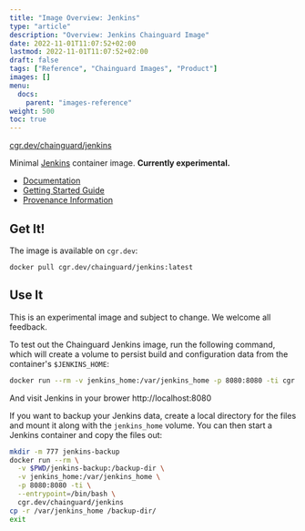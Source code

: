 ```yaml
---
title: "Image Overview: Jenkins"
type: "article"
description: "Overview: Jenkins Chainguard Image"
date: 2022-11-01T11:07:52+02:00
lastmod: 2022-11-01T11:07:52+02:00
draft: false
tags: ["Reference", "Chainguard Images", "Product"]
images: []
menu:
  docs:
    parent: "images-reference"
weight: 500
toc: true
---
```


[cgr.dev/chainguard/jenkins](https://github.com/chainguard-images/images/tree/main/images/jenkins)


Minimal [Jenkins](https://jenkins.io) container image. **Currently experimental.**

- [Documentation](https://edu.chainguard.dev/chainguard/chainguard-images/reference/jenkins)
- [Getting Started Guide](https://edu.chainguard.dev/chainguard/chainguard-images/reference/jenkins/overview/#use-it)
- [Provenance Information](https://edu.chainguard.dev/chainguard/chainguard-images/reference/jenkins/provenance_info/)

## Get It!

The image is available on `cgr.dev`:

```
docker pull cgr.dev/chainguard/jenkins:latest
```

## Use It

This is an experimental image and subject to change.  We welcome all feedback.

To test out the Chainguard Jenkins image, run the following command, which will create a volume to persist build and configuration data from the container's `$JENKINS_HOME`:

```sh
docker run --rm -v jenkins_home:/var/jenkins_home -p 8080:8080 -ti cgr.dev/chainguard/jenkins
```

And visit Jenkins in your brower http://localhost:8080

If you want to backup your Jenkins data, create a local directory for the files and mount it along with the `jenkins_home` volume. You can then start a Jenkins container and copy the files out:

```sh
mkdir -m 777 jenkins-backup
docker run --rm \
  -v $PWD/jenkins-backup:/backup-dir \
  -v jenkins_home:/var/jenkins_home \
  -p 8080:8080 -ti \
  --entrypoint=/bin/bash \
  cgr.dev/chainguard/jenkins
cp -r /var/jenkins_home /backup-dir/
exit
```

